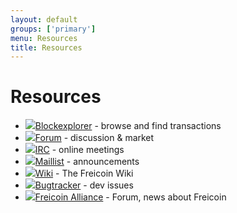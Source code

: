 ```yaml
---
layout: default
groups: ['primary']
menu: Resources
title: Resources
---
```


<h1>Resources</h1>
<div>
	<ul class="nostyle">
		<li><img src="/static/images/resources/wiki.png" class="os_icon" /><a 	href="http://explorer.sicanet.net">Blockexplorer</a> - browse and find transactions</li>
		<li><img src="/static/images/resources/forum.png" class="os_icon" /><a href="http://freicoin.freeforums.org">Forum</a> - discussion &amp; market</li>
		<li><img src="/static/images/resources/irc.png" class="os_icon" /><a href="http://webchat.freenode.net/?channels=freicoin">IRC</a> - online meetings</li>
		<li><img src="/static/images/resources/mail.png" class="os_icon" /><a href="http://groups.google.com/group/freicoin">Maillist</a> - announcements</li>
		<li><img src="/static/images/resources/wiki.png" class="os_icon" /><a href="https://github.com/freicoin/freicoin/wiki">Wiki</a> - The Freicoin Wiki</li>
		<li><img src="/static/images/resources/bugtracker.png" class="os_icon" /><a href="https://github.com/freicoin/freicoin/issues">Bugtracker</a> - dev issues</li>
                <li><img src="/static/images/resources/alliance.png" class="os_icon" /><a href="http://freicoinalliance.com">Freicoin Alliance</a> - Forum, news about Freicoin</li> 
	</ul>
</div>
